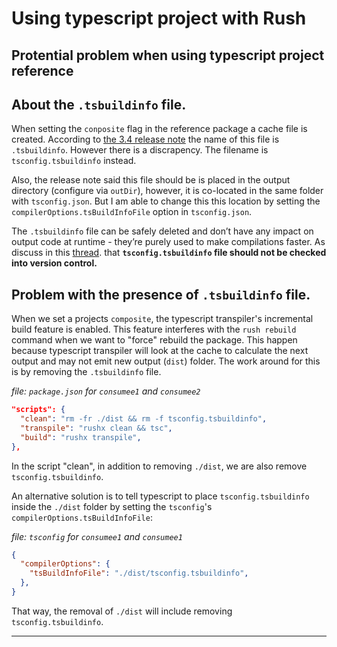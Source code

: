 # Using typescript project with Rush 







## Protential problem when using typescript project reference



## About the `.tsbuildinfo` file. 

When setting the  `conposite` flag in the reference package a cache file is created. According to [the 3.4 release note](https://www.typescriptlang.org/docs/handbook/release-notes/typescript-3-4.html#faster-subsequent-builds-with-the---incremental-flag) the name of this file is `.tsbuildinfo`. However there is a discrapency. The filename is  `tsconfig.tsbuildinfo` instead. 

Also, the release note said this file should be is placed in the output directory (configure via `outDir`), however, it is co-located in the same folder with `tsconfig.json`.  But I am able to change this this location by setting the `compilerOptions.tsBuildInfoFile` option in `tsconfig.json`.

The `.tsbuildinfo` file can be safely deleted and don’t have any impact on output code at runtime - they’re purely used to make compilations faster.  As discuss in this [thread](https://github.com/vercel/next.js/discussions/30815#discussioncomment-1614404).  that **`tsconfig.tsbuildinfo` file should not be checked into version control.**

## Problem with the presence of  `.tsbuildinfo` file. 

When we set a projects `composite`, the typescript transpiler's incremental build feature is enabled. This feature interferes  with the  `rush rebuild` command when we want to "force" rebuild the package. This happen  because typescript transpiler will look at the cache to calculate the next output and may not emit new output (`dist`) folder.  The work around for this is by removing the `.tsbuildinfo` file.

 *file: `package.json` for `consumee1` and `consumee2`*

```json
"scripts": {
  "clean": "rm -fr ./dist && rm -f tsconfig.tsbuildinfo",
  "transpile": "rushx clean && tsc",
  "build": "rushx transpile",
},
```

In the script "clean", in addition to removing `./dist`, we are also remove `tsconfig.tsbuildinfo`.

An alternative solution is to tell typescript to place `tsconfig.tsbuildinfo` inside the `./dist` folder by setting the `tsconfig`'s `compilerOptions.tsBuildInfoFile`:

*file: `tsconfig` for `consumee1` and `consumee1`*

```json
{
  "compilerOptions": {
    "tsBuildInfoFile": "./dist/tsconfig.tsbuildinfo",
  },
}
```

That way, the removal of `./dist` will include removing `tsconfig.tsbuildinfo`.

---






